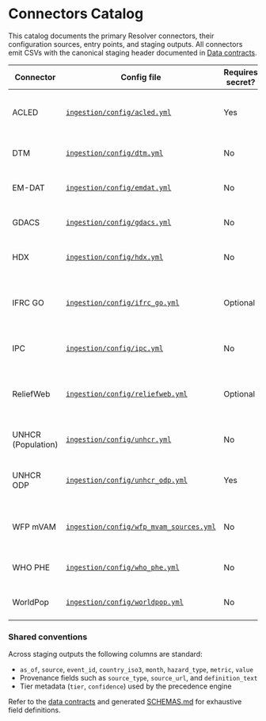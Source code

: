 # Connectors Catalog

This catalog documents the primary Resolver connectors, their configuration sources, entry points, and staging outputs. All connectors emit CSVs with the canonical staging header documented in [Data contracts](data_contracts.md).

| Connector | Config file | Requires secret? | Secret name(s) | Notes |
|---|---|---|---|---|
| ACLED | [`ingestion/config/acled.yml`](../ingestion/config/acled.yml) | Yes | `ACLED_REFRESH_TOKEN` (or `ACLED_TOKEN` / `ACLED_USERNAME`+`ACLED_PASSWORD`) | Pulls a 450‑day window at 1,000 records per request and skips unless ACLED credentials are present.【F:resolver/ingestion/config/acled.yml†L1-L5】【F:resolver/ingestion/run_all_stubs.py†L268-L277】 |
| DTM | [`ingestion/config/dtm.yml`](../ingestion/config/dtm.yml) | No | – | Consumes file-based sources and converts displacement stocks to monthly flows via the `diff_nonneg` rule.【F:resolver/ingestion/config/dtm.yml†L2-L6】 |
| EM-DAT | [`ingestion/config/emdat.yml`](../ingestion/config/emdat.yml) | No | – | Reads licensed EM-DAT extracts from the configured file path and allocates multi-month events linearly.【F:resolver/ingestion/config/emdat.yml†L2-L9】 |
| GDACS | [`ingestion/config/gdacs.yml`](../ingestion/config/gdacs.yml) | No | – | Fetches a 365-day event window with five retry attempts and 2s backoff to stay within API limits.【F:resolver/ingestion/config/gdacs.yml†L2-L8】 |
| HDX | [`ingestion/config/hdx.yml`](../ingestion/config/hdx.yml) | No | – | Queries HDX with HXL tag preference, up to 500 datasets per run, filtering by humanitarian plan topics.【F:resolver/ingestion/config/hdx.yml†L1-L18】 |
| IFRC GO | [`ingestion/config/ifrc_go.yml`](../ingestion/config/ifrc_go.yml) | Optional | `GO_API_TOKEN` | Covers a 45-day window across Field Reports, Appeals, and Situation Reports; an optional token header helps when rate-limited.【F:resolver/ingestion/config/ifrc_go.yml†L2-L17】【F:resolver/ingestion/ifrc_go_client.py†L5-L14】 |
| IPC | [`ingestion/config/ipc.yml`](../ingestion/config/ipc.yml) | No | – | Enables specific IPC feeds via YAML and defaults to unauthenticated downloads.【F:resolver/ingestion/config/ipc.yml†L1-L5】 |
| ReliefWeb | [`ingestion/config/reliefweb.yml`](../ingestion/config/reliefweb.yml) | Optional | `RELIEFWEB_APPNAME` | Pulls a 30-day window with 0.6 s pauses between 100-row pages; the connector falls back to the configured app name when no secret is set.【F:resolver/ingestion/config/reliefweb.yml†L20-L25】【F:resolver/ingestion/reliefweb_client.py†L1211-L1221】 |
| UNHCR (Population) | [`ingestion/config/unhcr.yml`](../ingestion/config/unhcr.yml) | No | – | Requests monthly asylum applications with a 60-day window, 500-row page limit, and two-page cap per run.【F:resolver/ingestion/config/unhcr.yml†L2-L19】 |
| UNHCR ODP | [`ingestion/config/unhcr_odp.yml`](../ingestion/config/unhcr_odp.yml) | Yes | `UNHCR_ODP_USERNAME`, `UNHCR_ODP_PASSWORD`, `UNHCR_ODP_CLIENT_ID`, `UNHCR_ODP_CLIENT_SECRET` | Scrapes monthly sea-arrival widgets (max one page) and only runs when the full credential set is present.【F:resolver/ingestion/config/unhcr_odp.yml†L2-L11】【F:resolver/ingestion/run_all_stubs.py†L278-L291】 |
| WFP mVAM | [`ingestion/config/wfp_mvam_sources.yml`](../ingestion/config/wfp_mvam_sources.yml) | No | – | Harvests indicators from the configured source list; authentication block is empty by default.【F:resolver/ingestion/config/wfp_mvam_sources.yml†L1-L3】 |
| WHO PHE | [`ingestion/config/who_phe.yml`](../ingestion/config/who_phe.yml) | No | – | Pulls disease-specific feeds defined in YAML, with empty `auth` placeholders for optional credentials.【F:resolver/ingestion/config/who_phe.yml†L1-L9】 |
| WorldPop | [`ingestion/config/worldpop.yml`](../ingestion/config/worldpop.yml) | No | – | Loads the unadjusted national totals product for the listed years to supply denominator data.【F:resolver/ingestion/config/worldpop.yml†L1-L14】 |

### Shared conventions

Across staging outputs the following columns are standard:

- `as_of`, `source`, `event_id`, `country_iso3`, `month`, `hazard_type`, `metric`, `value`
- Provenance fields such as `source_type`, `source_url`, and `definition_text`
- Tier metadata (`tier`, `confidence`) used by the precedence engine

Refer to the [data contracts](data_contracts.md) and generated [SCHEMAS.md](../../SCHEMAS.md) for exhaustive field definitions.
